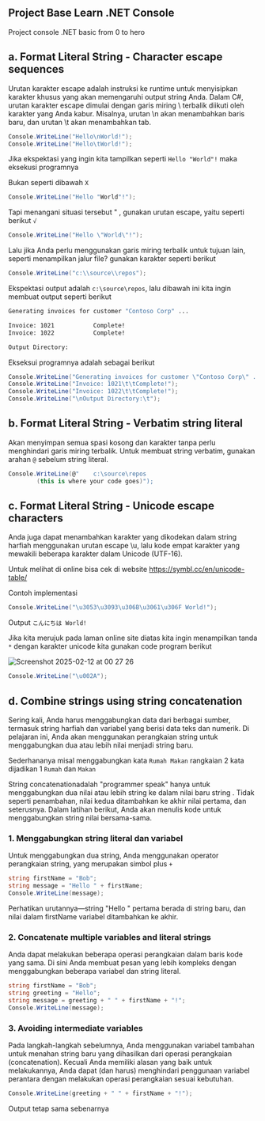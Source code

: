 ## Project Base Learn .NET Console
Project console .NET basic from 0 to hero

## a. Format Literal String - Character escape sequences
Urutan karakter escape adalah instruksi ke runtime untuk menyisipkan karakter khusus yang akan memengaruhi output string Anda. Dalam C#, urutan karakter escape dimulai dengan garis miring \ terbalik diikuti oleh karakter yang Anda kabur. Misalnya, urutan \n akan menambahkan baris baru, dan urutan \t akan menambahkan tab.

```.cs
Console.WriteLine("Hello\nWorld!");
Console.WriteLine("Hello\tWorld!");
```

Jika ekspektasi yang ingin kita tampilkan seperti `Hello "World"!` maka eksekusi programnya

Bukan seperti dibawah `X`

```.cs
Console.WriteLine("Hello "World"!");
```
Tapi menangani situasi tersebut \" , gunakan urutan escape, yaitu seperti berikut `√`
```.cs
Console.WriteLine("Hello \"World\"!");
```
Lalu jika Anda perlu menggunakan garis miring terbalik untuk tujuan lain, seperti menampilkan jalur file? gunakan karakter seperti berikut
```.cs
Console.WriteLine("c:\\source\\repos");
```
Ekspektasi output adalah `c:\source\repos`, lalu dibawah ini kita ingin membuat output seperti berikut
```.sh
Generating invoices for customer "Contoso Corp" ...

Invoice: 1021           Complete!
Invoice: 1022           Complete!

Output Directory: 
```
Ekseksui programnya adalah sebagai berikut
```.cs
Console.WriteLine("Generating invoices for customer \"Contoso Corp\" ... \n");
Console.WriteLine("Invoice: 1021\t\tComplete!");
Console.WriteLine("Invoice: 1022\t\tComplete!");
Console.WriteLine("\nOutput Directory:\t");
```
## b. Format Literal String - Verbatim string literal
Akan menyimpan semua spasi kosong dan karakter tanpa perlu menghindari garis miring terbalik. Untuk membuat string verbatim, gunakan arahan `@` sebelum string literal.
```.cs
Console.WriteLine(@"    c:\source\repos    
        (this is where your code goes)");
```
## c. Format Literal String - Unicode escape characters
Anda juga dapat menambahkan karakter yang dikodekan dalam string harfiah menggunakan urutan escape \u, lalu kode empat karakter yang mewakili beberapa karakter dalam Unicode (UTF-16).

Untuk melihat di online bisa cek di website https://symbl.cc/en/unicode-table/

Contoh implementasi

```.cs
Console.WriteLine("\u3053\u3093\u306B\u3061\u306F World!");
```
Output `こんにちは World!`

Jika kita merujuk pada laman online site diatas kita ingin menampilkan tanda `*` dengan karakter unicode kita gunakan code program berikut

![Screenshot 2025-02-12 at 00 27 26](https://github.com/user-attachments/assets/f2c51584-382f-4e9c-a5a6-b1a15e668f71)

```.cs
Console.WriteLine("\u002A");
```
## d. Combine strings using string concatenation
Sering kali, Anda harus menggabungkan data dari berbagai sumber, termasuk string harfiah dan variabel yang berisi data teks dan numerik. Di pelajaran ini, Anda akan menggunakan perangkaian string untuk menggabungkan dua atau lebih nilai menjadi string baru.

Sederhananya misal menggabungkan kata `Rumah Makan` rangkaian 2 kata dijadikan 1 `Rumah` dan `Makan`

String concatenationadalah "programmer speak" hanya untuk menggabungkan dua nilai atau lebih string ke dalam nilai baru string . Tidak seperti penambahan, nilai kedua ditambahkan ke akhir nilai pertama, dan seterusnya. Dalam latihan berikut, Anda akan menulis kode untuk menggabungkan string nilai bersama-sama.

### 1. Menggabungkan string literal dan variabel
Untuk menggabungkan dua string, Anda menggunakan operator perangkaian string, yang merupakan simbol plus `+`

```.cs
string firstName = "Bob";
string message = "Hello " + firstName;
Console.WriteLine(message);
```
Perhatikan urutannya—string "Hello " pertama berada di string baru, dan nilai dalam firstName variabel ditambahkan ke akhir.

### 2. Concatenate multiple variables and literal strings
Anda dapat melakukan beberapa operasi perangkaian dalam baris kode yang sama. Di sini Anda membuat pesan yang lebih kompleks dengan menggabungkan beberapa variabel dan string literal.

```.cs
string firstName = "Bob";
string greeting = "Hello";
string message = greeting + " " + firstName + "!";
Console.WriteLine(message);
```

### 3. Avoiding intermediate variables
Pada langkah-langkah sebelumnya, Anda menggunakan variabel tambahan untuk menahan string baru yang dihasilkan dari operasi perangkaian (concatenation). Kecuali Anda memiliki alasan yang baik untuk melakukannya, Anda dapat (dan harus) menghindari penggunaan variabel perantara dengan melakukan operasi perangkaian sesuai kebutuhan.

```.cs
Console.WriteLine(greeting + " " + firstName + "!");
```
Output tetap sama sebenarnya